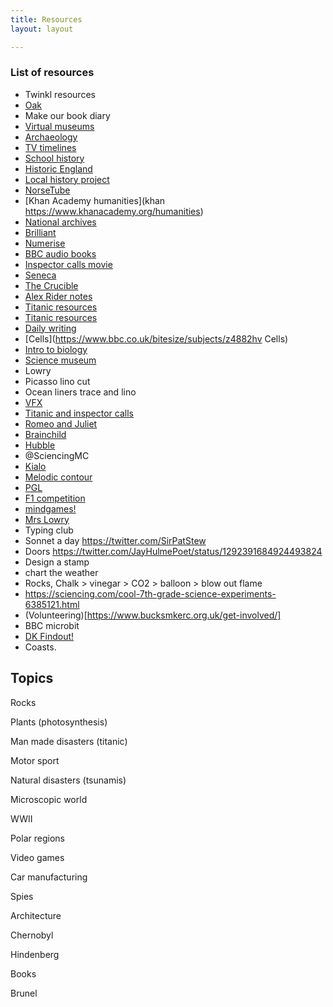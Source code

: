 ```yaml
---
title: Resources
layout: layout

---
```


### List of resources


* Twinkl resources
* [Oak](https://classroom.thenational.academy/subjects-by-year/year-7)
* Make our book diary
* [Virtual museums](https://www.familydaystriedandtested.com/free-virtual-tours-of-world-museums-educational-sites-galleries-for-children/)
* [Archaeology](https://historicengland.org.uk/whats-new/research/introduction-to-issue-16/)
* [TV timelines](http://www.timelines.tv/home.html)
* [School history](https://schoolhistory.co.uk/ks3/church-state-society-medieval-britain/)
* [Historic England](https://historicengland.org.uk/images-books/photos/item/CC73/00292)
* [Local history project](https://historicengland.org.uk/content/docs/education/explorer/planning-outstanding-local-history-and-heritage-projects-pdf/)
* [NorseTube](https://www.youtube.com/user/NorseTube)
* [Khan Academy humanities](khan https://www.khanacademy.org/humanities)
* [National archives](https://www.nationalarchives.gov.uk/education/sessions-and-resources/?time-period=medieval)
* [Brilliant](https://brilliant.org/daily-problems/)
* [Numerise](https://www.numerise.com/)
* [BBC audio books](https://www.bbc.co.uk/programmes/p06w4v4x)
* [Inspector calls movie](https://vimeo.com/369594963)
* [Seneca](https://app.senecalearning.com/classroom/course/8c61eecf-31b6-4e1a-b05b-6301a2fa6941/section/17593566-03d9-46aa-a8b4-8be2b7bc2966/session)
* [The Crucible](https://study.com/academy/lesson/the-crucible-mccarthyism.html)
* [Alex Rider notes](https://alexrider.com/wp-content/uploads/2020/02/Alex-Rider-20th-Anniv-Teachers-Notes.pdf)
* [Titanic resources](https://www.tes.com/teaching-resource/titanic-non-fiction-sow-11071545)
* [Titanic resources](https://nationalarchives.gov.uk/documents/education/titanic.pdf)
* [Daily writing](https://www.pobble365.com/the-artist-2/)
* [Cells](https://www.bbc.co.uk/bitesize/subjects/z4882hv Cells)
* [Intro to biology](https://www.khanacademy.org/science/biology/intro-to-biology)
* [Science museum](https://www.sciencemuseum.org.uk)
* Lowry
* Picasso lino cut
* Ocean liners trace and lino
* [VFX](https://www.youtube.com/watch?v=PWvPbGWVRrU)
* [Titanic and inspector calls](https://www.tes.com/teaching-resource/titanic-context-for-an-inspector-calls-11494094)
* [Romeo and Juliet](https://www.amazon.co.uk/gp/video/detail/amzn1.dv.gti.eea9f695-99f2-63bf-f181-6acda2974fa3?ref_=imdbref_tt_wbr_pvt_aiv&tag=imdbtag_tt_wbr_pvt_aiv-21)
* [Brainchild](https://www.netflix.com/title/80215086)
* [Hubble](https://www.nasa.gov/content/goddard/what-did-hubble-see-on-your-birthday)
* @SciencingMC
* [Kialo](https://www.kialo-edu.com/)
* [Melodic contour](https://www.musipedia.org/melodic_contour.html)
* [PGL](https://www.pgl.co.uk/en-gb/school-trips/primary-schools/centres/boreatton-park?utm_source=gmb&utm_medium=organic&utm_campaign=gmb&utm_content=gmbboreatton)
* [F1 competition](https://www.f1inschools.co.uk/uploads/1/1/8/9/118908723/f1_in_schools_competition_guidebook_2020-2021_entry.pdf)
* [mindgames!](https://www.youtube.com/watch?v=S0qjK3TWZE8)
* [Mrs Lowry](https://www.amazon.co.uk/Mrs-Lowry-Son-Timothy-Spall/dp/B07ZG9KKD1/ref=sr_1_5?dchild=1&keywords=lowry&qid=1596223057&sr=8-5)
* Typing club
* Sonnet a day https://twitter.com/SirPatStew
* Doors https://twitter.com/JayHulmePoet/status/1292391684924493824
* Design a stamp
* chart the weather
* Rocks, Chalk > vinegar > CO2 > balloon > blow out flame
* https://sciencing.com/cool-7th-grade-science-experiments-6385121.html
* (Volunteering)[https://www.bucksmkerc.org.uk/get-involved/]
* BBC microbit
* [DK Findout!](https://www.dkfindout.com/uk/animals-and-nature/habitats-and-ecosystems/)
* Coasts.

## Topics

Rocks

Plants (photosynthesis)

Man made disasters (titanic)

Motor sport

Natural disasters (tsunamis)

Microscopic world

WWII

Polar regions

Video games

Car manufacturing

Spies

Architecture

Chernobyl

Hindenberg

Books

Brunel
